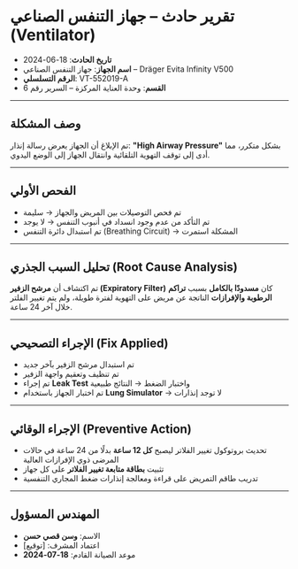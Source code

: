 #  تقرير حادث – جهاز التنفس الصناعي (Ventilator)

- **تاريخ الحادث**: 18-06-2024  
- **اسم الجهاز**: جهاز التنفس الصناعي – Dräger Evita Infinity V500  
- **الرقم التسلسلي**: VT-552019-A  
- **القسم**: وحدة العناية المركزة – السرير رقم 6

---

##  وصف المشكلة

تم الإبلاغ أن الجهاز يعرض رسالة إنذار: **"High Airway Pressure"** بشكل متكرر، مما أدى إلى توقف التهوية التلقائية وانتقال الجهاز إلى الوضع اليدوي.

---

##  الفحص الأولي

-  تم فحص التوصيلات بين المريض والجهاز → سليمة  
-  تم التأكد من عدم وجود انسداد في أنبوب التنفس → لا يوجد  
-  تم استبدال دائرة التنفس (Breathing Circuit) → المشكلة استمرت

---

##  تحليل السبب الجذري (Root Cause Analysis)

تم اكتشاف أن **مرشح الزفير (Expiratory Filter)** كان **مسدودًا بالكامل** بسبب **تراكم الرطوبة والإفرازات** الناتجة عن مريض على التهوية لفترة طويلة، ولم يتم تغيير الفلتر خلال آخر 24 ساعة.

---

##  الإجراء التصحيحي (Fix Applied)

- تم استبدال مرشح الزفير بآخر جديد  
- تم تنظيف وتعقيم واجهة الزفير  
- تم إجراء **Leak Test** واختبار الضغط → النتائج طبيعية  
- تم اختبار الجهاز باستخدام **Lung Simulator** → لا توجد إنذارات

---

##  الإجراء الوقائي (Preventive Action)

- تحديث بروتوكول تغيير الفلاتر ليصبح **كل 12 ساعة** بدلًا من 24 ساعة في حالات المرضى ذوي الإفرازات العالية  
- تثبيت **بطاقة متابعة تغيير الفلاتر** على كل جهاز  
- تدريب طاقم التمريض على قراءة ومعالجة إنذارات ضغط المجاري التنفسية

---

##  المهندس المسؤول

- الاسم: **وسن قصي حسن**  
- اعتماد المشرف: [توقيع]  
- موعد الصيانة القادم: **18-07-2024**
